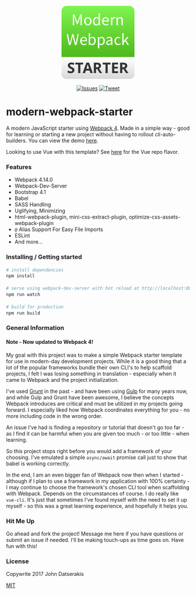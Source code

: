 <p align="center"><a href="http://modern-webpack-starter.innermonkdesign.com/" target="_blank"><img width="200" src="./src/assets/images/mws-profile.png"></a></p>

<p align="center">
  <a href="http://opensource.org/licenses/MIT"><img src="https://img.shields.io/badge/license-MIT-blue.svg" alt="Issues"></a>
  <a href="https://twitter.com/intent/tweet?url=https%3A%2F%2Fgithub.com%2Fjohndatserakis%2Fmodern-webpack-starter&text=Check%20out%20modern-webpack-starter%20on%20GitHub&via=johndatserakis">
  <img src="https://img.shields.io/twitter/url/https/github.com/johndatserakis/modern-webpack-starter.svg?style=social" alt="Tweet"></a>
</p>

# modern-webpack-starter
A modern JavaScript starter using [Webpack 4](https://github.com/webpack/webpack). Made in a simple way - good for learning or starting a new project without having to rollout cli-auto-builders. You can view the demo [here](http://modern-webpack-starter.innermonkdesign.com/).

Looking to use Vue with this template? See [here](https://github.com/johndatserakis/modern-webpack-starter-vue) for the Vue repo flavor.

### Features
- Webpack 4.14.0
- Webpack-Dev-Server
- Bootstrap 4.1
- Babel
- SASS Handling
- Uglifying, Minimizing
- html-webpack-plugin, mini-css-extract-plugin, optimize-css-assets-webpack-plugin
- `@` Alias Support For Easy File Imports
- ESLint
- And more...

### Installing / Getting started

``` bash
# install dependencies
npm install

# serve using webpack-dev-server with hot reload at http://localhost:8080/
npm run watch

# build for production
npm run build
```

### General Information

#### Note - Now updated to Webpack 4!

My goal with this project was to make a simple Webpack starter template for use in modern-day development projects. While it is a good thing that a lot of the popular frameworks bundle their own CLI's to help scaffold projects, I felt I was losing something in translation - especially when it came to Webpack and the project initialization.

I've used [Grunt](https://github.com/gruntjs/grunt) in the past - and have been using [Gulp](https://www.google.com/url?sa=t&rct=j&q=&esrc=s&source=web&cd=1&cad=rja&uact=8&ved=0ahUKEwj43N6Mn-bVAhXo5YMKHehPBYUQFggoMAA&url=https%3A%2F%2Fgithub.com%2Fgulpjs%2Fgulp&usg=AFQjCNFA8IbRiWBlkSJKjQyVnUb3ktwCwg) for many years now, and while Gulp and Grunt have been awesome, I believe the concepts Webpack introduces are critical and must be utilized in my projects going forward. I especially liked how Webpack coordinates everything for you - no more including code in the wrong order.

An issue I've had is finding a repository or tutorial that doesn't go too far - as I find it can be harmful when you are given too much - or too little - when learning.

So this project stops right before you would add a framework of your choosing. I've emulated a simple `async/await` promise call just to show that babel is working correctly.

In the end, I am an even bigger fan of Webpack now then when I started - although if I plan to use a framework in my application with 100% certainty - I may continue to choose the framework's chosen CLI tool when scaffolding with Webpack. Depends on the circumstances of course. I do really like `vue-cli`. It's just that sometimes I've found myself with the need to set it up myself - so this was a great learning experience, and hopefully it helps you.

### Hit Me Up

Go ahead and fork the project! Message me here if you have questions or submit an issue if needed. I'll be making touch-ups as time goes on. Have fun with this!

### License

Copywrite 2017 John Datserakis

[MIT](http://opensource.org/licenses/MIT)
